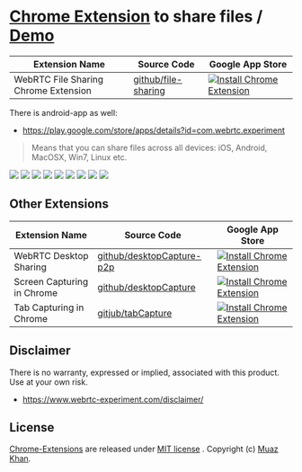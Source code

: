 # [Chrome Extension](https://github.com/muaz-khan/Chrome-Extensions) to share files / [Demo](https://rtcxp.com/fs)

| Extension Name        | Source Code           | Google App Store |
| ------------- |-------------|-------------|
| WebRTC File Sharing Chrome Extension | [ github/file-sharing ](https://github.com/muaz-khan/Chrome-Extensions/tree/master/file-sharing) | [![Install Chrome Extension](https://raw.github.com/GoogleChrome/chrome-app-samples/master/tryitnowbutton_small.png)](https://chrome.google.com/webstore/detail/webrtc-file-sharing/nbnncbdkhpmbnkfngmkdbepoemljbnfo) |

There is android-app as well:

* https://play.google.com/store/apps/details?id=com.webrtc.experiment

> Means that you can share files across all devices: iOS, Android, MacOSX, Win7, Linux etc.

<img src="https://cdn.webrtc-experiment.com/images/fs/page-1.png">

<img src="https://cdn.webrtc-experiment.com/images/fs/page-2.png">

<img src="https://cdn.webrtc-experiment.com/images/fs/page-3.png">

<img src="https://cdn.webrtc-experiment.com/images/fs/page-4.png">

<img src="https://cdn.webrtc-experiment.com/images/fs/page-5.png">

<img src="https://cdn.webrtc-experiment.com/images/fs/page-6.png">

<img src="https://cdn.webrtc-experiment.com/images/fs/page-7.png">

<img src="https://cdn.webrtc-experiment.com/images/fs/page-8.png">

<img src="https://cdn.webrtc-experiment.com/images/fs/Options.png">

## Other Extensions

| Extension Name        | Source Code           | Google App Store |
| ------------- |-------------|-------------|
| WebRTC Desktop Sharing | [github/desktopCapture-p2p](https://github.com/muaz-khan/Chrome-Extensions/tree/master/desktopCapture-p2p) | [![Install Chrome Extension](https://raw.github.com/GoogleChrome/chrome-app-samples/master/tryitnowbutton_small.png)](https://chrome.google.com/webstore/detail/webrtc-desktop-sharing/nkemblooioekjnpfekmjhpgkackcajhg) |
| Screen Capturing in Chrome | [github/desktopCapture](https://github.com/muaz-khan/Chrome-Extensions/tree/master/desktopCapture) | [![Install Chrome Extension](https://raw.github.com/GoogleChrome/chrome-app-samples/master/tryitnowbutton_small.png)](https://chrome.google.com/webstore/detail/screen-capturing/ajhifddimkapgcifgcodmmfdlknahffk) |
| Tab Capturing in Chrome | [gitjub/tabCapture](https://github.com/muaz-khan/Chrome-Extensions/tree/master/tabCapture) | [![Install Chrome Extension](https://raw.github.com/GoogleChrome/chrome-app-samples/master/tryitnowbutton_small.png)](https://chrome.google.com/webstore/detail/tab-capturing-sharing/pcnepejfgcmidedoimegcafiabjnodhk) |

## Disclaimer

There is no warranty, expressed or implied, associated with this product. Use at your own risk.

* https://www.webrtc-experiment.com/disclaimer/

## License

[Chrome-Extensions](https://github.com/muaz-khan/Chrome-Extensions) are released under [MIT license](https://github.com/muaz-khan/Chrome-Extensions/blob/master/LICENSE) . Copyright (c) [Muaz Khan](https://MuazKhan.com).

